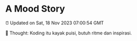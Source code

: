 # A Mood Story

⏰ Updated on Sat, 18 Nov 2023 07:00:54 GMT

💭 Thought: Koding itu kayak puisi, butuh ritme dan inspirasi.

